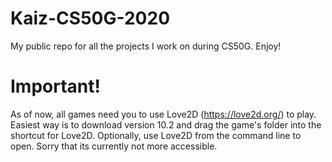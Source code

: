 # Kaiz-CS50G-2020
My public repo for all the projects I work on during CS50G. Enjoy!

# Important!
As of now, all games need you to use Love2D (https://love2d.org/) to play. Easiest way is to download version 10.2 and drag the game's folder into the shortcut for Love2D. Optionally, use Love2D from the command line to open. Sorry that its currently not more accessible.
